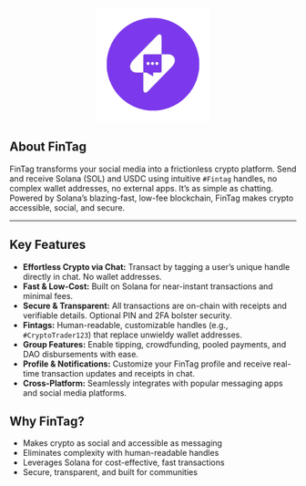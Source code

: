 <!-- Logo Code -->
<p align="center" display="flex" flex-direction="column">
  <img src="./logo.png" alt="Logo" width="200"/>
    
</p>



## About FinTag

FinTag transforms your social media into a frictionless crypto platform. Send and receive Solana (SOL) and USDC using intuitive `#Fintag` handles, no complex wallet addresses, no external apps. It’s as simple as chatting. Powered by Solana’s blazing-fast, low-fee blockchain, FinTag makes crypto accessible, social, and secure.

---

## Key Features

- **Effortless Crypto via Chat:** Transact by tagging a user’s unique handle directly in chat. No wallet addresses.
- **Fast & Low-Cost:** Built on Solana for near-instant transactions and minimal fees.
- **Secure & Transparent:** All transactions are on-chain with receipts and verifiable details. Optional PIN and 2FA bolster security.
- **Fintags:** Human-readable, customizable handles (e.g., `#CryptoTrader123`) that replace unwieldy wallet addresses.
- **Group Features:** Enable tipping, crowdfunding, pooled payments, and DAO disbursements with ease.
- **Profile & Notifications:** Customize your FinTag profile and receive real-time transaction updates and receipts in chat.
- **Cross-Platform:** Seamlessly integrates with popular messaging apps and social media platforms.


## Why FinTag?

- Makes crypto as social and accessible as messaging  
- Eliminates complexity with human-readable handles  
- Leverages Solana for cost-effective, fast transactions  
- Secure, transparent, and built for communities